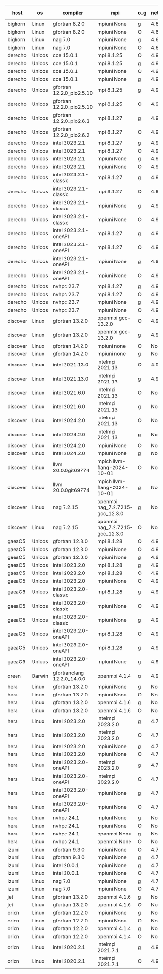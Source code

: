 

| host     | os       | compiler                              | mpi                      | o_g        | netcdf        | build       | u_pass          | u_fail          | s_pass            | s_fail            | e_pass             | e_fail             | nuopc_pass       | nuopc_fail       | artifacts link          |
|----------|----------|---------------------------------------|--------------------------|------------|---------------|-------------|-----------------|-----------------|-------------------|-------------------|--------------------|--------------------|------------------|------------------|-------------------------|
| bighorn | Linux | gfortran 8.2.0 | mpiuni None  | g | 4.6.1  | PASS | 12528 | 0 | 9 | 0 | 42 | 0 | None | None | <a href="https://github.com/esmf-org/esmf-test-artifacts/tree/c2dd47f0e19df707d1e59f8429877f7cc0ac01cd/develop/gfortran/8.2.0/g/mpiuni/None" target="_blank">c2dd47f</a> | 
| bighorn | Linux | gfortran 8.2.0 | mpiuni None  | O | 4.6.1  | PASS | 12528 | 0 | 9 | 0 | 42 | 0 | None | None | <a href="https://github.com/esmf-org/esmf-test-artifacts/tree/165814e0181f0d69796f9db5506d03261775ca9b/develop/gfortran/8.2.0/O/mpiuni/None" target="_blank">165814e</a> | 
| bighorn | Linux | nag 7.0 | mpiuni None  | g | 4.6.1  | PASS | 12528 | 0 | 9 | 0 | 42 | 0 | None | None | <a href="https://github.com/esmf-org/esmf-test-artifacts/tree/a14f03fa84b023b8e382d6db518934bbf2e10c23/develop/nag/7.0/g/mpiuni/None" target="_blank">a14f03f</a> | 
| bighorn | Linux | nag 7.0 | mpiuni None  | O | 4.6.1  | PASS | 12528 | 0 | 9 | 0 | 42 | 0 | None | None | <a href="https://github.com/esmf-org/esmf-test-artifacts/tree/c32ee1248fa9b97559a9a104a589da17b6c859b8/develop/nag/7.0/O/mpiuni/None" target="_blank">c32ee12</a> | 
| derecho | Unicos | cce 15.0.1 | mpi 8.1.25  | O | 4.9.2  | PASS | None | None | None | None | None | None | None | None | <a href="https://github.com/esmf-org/esmf-test-artifacts/tree/507c75f05dcb29c9c9c4ce05eae9375007a53e8f/develop/cce/15.0.1/O/mpi/8.1.25" target="_blank">507c75f</a> | 
| derecho | Unicos | cce 15.0.1 | mpi 8.1.25  | g | 4.9.2  | PASS | None | None | None | None | None | None | None | None | <a href="https://github.com/esmf-org/esmf-test-artifacts/tree/0621e1106a1eae68f3606f99767dcad79295cd4b/develop/cce/15.0.1/g/mpi/8.1.25" target="_blank">0621e11</a> | 
| derecho | Unicos | cce 15.0.1 | mpiuni None  | O | 4.9.2  | PASS | None | None | None | None | None | None | None | None | <a href="https://github.com/esmf-org/esmf-test-artifacts/tree/fe660dc8288404ca098651f99d7c3b401bcfc760/develop/cce/15.0.1/O/mpiuni/None" target="_blank">fe660dc</a> | 
| derecho | Unicos | cce 15.0.1 | mpiuni None  | g | 4.9.2  | PASS | None | None | None | None | None | None | None | None | <a href="https://github.com/esmf-org/esmf-test-artifacts/tree/6e9041e3ce26a65e6c88301888687f13027c0d00/develop/cce/15.0.1/g/mpiuni/None" target="_blank">6e9041e</a> | 
| derecho | Unicos | gfortran 12.2.0_pio2.5.10 | mpi 8.1.25  | g | 4.9.2  | PASS | 14197 | 0 | 51 | 0 | 80 | 0 | 57 | 0 | <a href="https://github.com/esmf-org/esmf-test-artifacts/tree/0edabb7bd32a1a04499d150e18e00c9349145843/develop/gfortran/12.2.0_pio2.5.10/g/mpi/8.1.25" target="_blank">0edabb7</a> | 
| derecho | Unicos | gfortran 12.2.0_pio2.5.10 | mpi 8.1.25  | O | 4.9.2  | PASS | 14197 | 0 | 51 | 0 | 80 | 0 | 57 | 0 | <a href="https://github.com/esmf-org/esmf-test-artifacts/tree/bf89bf59f94c86cba0b03e97facfe4c9c642957d/develop/gfortran/12.2.0_pio2.5.10/O/mpi/8.1.25" target="_blank">bf89bf5</a> | 
| derecho | Unicos | gfortran 12.2.0_pio2.6.2 | mpi 8.1.27  | g | 4.9.2  | PASS | 14197 | 0 | 51 | 0 | 80 | 0 | 57 | 0 | <a href="https://github.com/esmf-org/esmf-test-artifacts/tree/60be8d11047b05af97549ea30dfa10cea61e4e1d/develop/gfortran/12.2.0_pio2.6.2/g/mpi/8.1.27" target="_blank">60be8d1</a> | 
| derecho | Unicos | gfortran 12.2.0_pio2.6.2 | mpi 8.1.27  | O | 4.9.2  | PASS | 14197 | 0 | 51 | 0 | 80 | 0 | 57 | 0 | <a href="https://github.com/esmf-org/esmf-test-artifacts/tree/82ecd10336b4c51b8dcf94884e10f744e76acf23/develop/gfortran/12.2.0_pio2.6.2/O/mpi/8.1.27" target="_blank">82ecd10</a> | 
| derecho | Unicos | intel 2023.2.1 | mpi 8.1.27  | g | 4.9.2  | PASS | 14197 | 0 | 51 | 0 | 80 | 0 | 58 | 0 | <a href="https://github.com/esmf-org/esmf-test-artifacts/tree/bc034b0d99b58a714a54681a3cd6e9288fa17e4f/develop/intel/2023.2.1/g/mpi/8.1.27" target="_blank">bc034b0</a> | 
| derecho | Unicos | intel 2023.2.1 | mpi 8.1.27  | O | 4.9.2  | PASS | 14197 | 0 | 51 | 0 | 80 | 0 | 58 | 0 | <a href="https://github.com/esmf-org/esmf-test-artifacts/tree/6fb6ea0170becf18650f2a7c6e998fc0fb28f935/develop/intel/2023.2.1/O/mpi/8.1.27" target="_blank">6fb6ea0</a> | 
| derecho | Unicos | intel 2023.2.1 | mpiuni None  | g | 4.9.2  | PASS | 12528 | 0 | 9 | 0 | 42 | 0 | None | None | <a href="https://github.com/esmf-org/esmf-test-artifacts/tree/2b7f1c0a32c44eccdeb08ca8a9f3872553eedcb6/develop/intel/2023.2.1/g/mpiuni/None" target="_blank">2b7f1c0</a> | 
| derecho | Unicos | intel 2023.2.1 | mpiuni None  | O | 4.9.2  | PASS | 12528 | 0 | 9 | 0 | 42 | 0 | None | None | <a href="https://github.com/esmf-org/esmf-test-artifacts/tree/2378cfa97af33af1380de5ee25a454baad782043/develop/intel/2023.2.1/O/mpiuni/None" target="_blank">2378cfa</a> | 
| derecho | Unicos | intel 2023.2.1-classic | mpi 8.1.27  | g | 4.9.2  | PASS | 14197 | 0 | 51 | 0 | 80 | 0 | 57 | 0 | <a href="https://github.com/esmf-org/esmf-test-artifacts/tree/64bd86023ca18333b0b87090f8c2e8a642cd7555/develop/intel/2023.2.1-classic/g/mpi/8.1.27" target="_blank">64bd860</a> | 
| derecho | Unicos | intel 2023.2.1-classic | mpi 8.1.27  | O | 4.9.2  | PASS | 14197 | 0 | 51 | 0 | 80 | 0 | 57 | 0 | <a href="https://github.com/esmf-org/esmf-test-artifacts/tree/c286e8db8b2d6f10603976d85794b12999dd4871/develop/intel/2023.2.1-classic/O/mpi/8.1.27" target="_blank">c286e8d</a> | 
| derecho | Unicos | intel 2023.2.1-classic | mpiuni None  | g | 4.9.2  | PASS | 12528 | 0 | 9 | 0 | 42 | 0 | None | None | <a href="https://github.com/esmf-org/esmf-test-artifacts/tree/096a0961e43202626fcc3218bf99ffacbaf859cb/develop/intel/2023.2.1-classic/g/mpiuni/None" target="_blank">096a096</a> | 
| derecho | Unicos | intel 2023.2.1-classic | mpiuni None  | O | 4.9.2  | PASS | 12528 | 0 | 9 | 0 | 42 | 0 | None | None | <a href="https://github.com/esmf-org/esmf-test-artifacts/tree/2563d91365ba84857b1898ded0ba06e20efb81dd/develop/intel/2023.2.1-classic/O/mpiuni/None" target="_blank">2563d91</a> | 
| derecho | Unicos | intel 2023.2.1-oneAPI | mpi 8.1.27  | g | 4.9.2  | PASS | 14197 | 0 | 51 | 0 | 80 | 0 | 57 | 0 | <a href="https://github.com/esmf-org/esmf-test-artifacts/tree/400b32c73483dd22a5f15a94c1859dddb880c6be/develop/intel/2023.2.1-oneAPI/g/mpi/8.1.27" target="_blank">400b32c</a> | 
| derecho | Unicos | intel 2023.2.1-oneAPI | mpi 8.1.27  | O | 4.9.2  | PASS | 14197 | 0 | 50 | 1 | 80 | 0 | 57 | 0 | <a href="https://github.com/esmf-org/esmf-test-artifacts/tree/fa7d05b4ef8a02bcd447bf607728e0bb36bf3c5c/develop/intel/2023.2.1-oneAPI/O/mpi/8.1.27" target="_blank">fa7d05b</a> | 
| derecho | Unicos | intel 2023.2.1-oneAPI | mpiuni None  | g | 4.9.2  | PASS | 12528 | 0 | 9 | 0 | 42 | 0 | None | None | <a href="https://github.com/esmf-org/esmf-test-artifacts/tree/d66c7a0c1f0144ba5d34334850db0278c600c55e/develop/intel/2023.2.1-oneAPI/g/mpiuni/None" target="_blank">d66c7a0</a> | 
| derecho | Unicos | intel 2023.2.1-oneAPI | mpiuni None  | O | 4.9.2  | PASS | 12528 | 0 | 9 | 0 | 42 | 0 | None | None | <a href="https://github.com/esmf-org/esmf-test-artifacts/tree/379fb53860027024b3e85d7356cbb0c1968bc39f/develop/intel/2023.2.1-oneAPI/O/mpiuni/None" target="_blank">379fb53</a> | 
| derecho | Unicos | nvhpc 23.7 | mpi 8.1.27  | g | 4.9.2  | PASS | None | None | None | None | None | None | None | None | <a href="https://github.com/esmf-org/esmf-test-artifacts/tree/60b39a9f6dc25efc4ce3a1078084e076ad9e589c/develop/nvhpc/23.7/g/mpi/8.1.27" target="_blank">60b39a9</a> | 
| derecho | Unicos | nvhpc 23.7 | mpi 8.1.27  | O | 4.9.2  | PASS | None | None | None | None | None | None | None | None | <a href="https://github.com/esmf-org/esmf-test-artifacts/tree/5501ecea49aa8141dd606ff7dfca15376558b9ea/develop/nvhpc/23.7/O/mpi/8.1.27" target="_blank">5501ece</a> | 
| derecho | Unicos | nvhpc 23.7 | mpiuni None  | g | 4.9.2  | PASS | None | None | None | None | None | None | None | None | <a href="https://github.com/esmf-org/esmf-test-artifacts/tree/065753251ea61ef8e4c81f04195fe5cd32ddc215/develop/nvhpc/23.7/g/mpiuni/None" target="_blank">0657532</a> | 
| derecho | Unicos | nvhpc 23.7 | mpiuni None  | O | 4.9.2  | PASS | None | None | None | None | None | None | None | None | <a href="https://github.com/esmf-org/esmf-test-artifacts/tree/6159817f5a27d8dde021e386ae59cb97db6c6b9a/develop/nvhpc/23.7/O/mpiuni/None" target="_blank">6159817</a> | 
| discover | Linux | gfortran 13.2.0 | openmpi gcc-13.2.0  | O | 4.9.2  | PASS | 14197 | 0 | 51 | 0 | 80 | 0 | 57 | 0 | <a href="https://github.com/esmf-org/esmf-test-artifacts/tree/cf4d7e56b89a326dd1d3f51374cec67ddcef8e2a/develop/gfortran/13.2.0/O/openmpi/gcc-13.2.0" target="_blank">cf4d7e5</a> | 
| discover | Linux | gfortran 13.2.0 | openmpi gcc-13.2.0  | g | 4.9.2  | PASS | 14197 | 0 | 51 | 0 | 80 | 0 | 57 | 0 | <a href="https://github.com/esmf-org/esmf-test-artifacts/tree/2e2a571378df4b8a6255d2125398569836661994/develop/gfortran/13.2.0/g/openmpi/gcc-13.2.0" target="_blank">2e2a571</a> | 
| discover | Linux | gfortran 14.2.0 | mpiuni none  | O | None  | PASS | 12528 | 0 | 9 | 0 | 42 | 0 | None | None | <a href="https://github.com/esmf-org/esmf-test-artifacts/tree/e9525920bd604a03c19fe28603660b83f5b1f640/develop/gfortran/14.2.0/O/mpiuni/none" target="_blank">e952592</a> | 
| discover | Linux | gfortran 14.2.0 | mpiuni none  | g | None  | PASS | 12528 | 0 | 9 | 0 | 42 | 0 | None | None | <a href="https://github.com/esmf-org/esmf-test-artifacts/tree/2442b7805fa3b6f81fad69a58d3a8a6206e8c141/develop/gfortran/14.2.0/g/mpiuni/none" target="_blank">2442b78</a> | 
| discover | Linux | intel 2021.13.0 | intelmpi 2021.13  | O | 4.9.2  | PASS | 14197 | 0 | 51 | 0 | 80 | 0 | 57 | 0 | <a href="https://github.com/esmf-org/esmf-test-artifacts/tree/a5294b534ae64591f90c190b8176b2cc97f950bd/develop/intel/2021.13.0/O/intelmpi/2021.13" target="_blank">a5294b5</a> | 
| discover | Linux | intel 2021.13.0 | intelmpi 2021.13  | g | 4.9.2  | PASS | 14197 | 0 | 51 | 0 | 80 | 0 | 57 | 0 | <a href="https://github.com/esmf-org/esmf-test-artifacts/tree/44f547529670bacc58617bdbeb3444e1a29c08e0/develop/intel/2021.13.0/g/intelmpi/2021.13" target="_blank">44f5475</a> | 
| discover | Linux | intel 2021.6.0 | intelmpi 2021.13  | O | None  | PASS | 14197 | 0 | 51 | 0 | 80 | 0 | 57 | 0 | <a href="https://github.com/esmf-org/esmf-test-artifacts/tree/d0cb9d9b211fad99e99c0801702fa4a52a9168e3/develop/intel/2021.6.0/O/intelmpi/2021.13" target="_blank">d0cb9d9</a> | 
| discover | Linux | intel 2021.6.0 | intelmpi 2021.13  | g | None  | PASS | 14197 | 0 | 51 | 0 | 80 | 0 | 57 | 0 | <a href="https://github.com/esmf-org/esmf-test-artifacts/tree/15a1f4c768d8b49550eb83aba2c379f8565c7b86/develop/intel/2021.6.0/g/intelmpi/2021.13" target="_blank">15a1f4c</a> | 
| discover | Linux | intel 2024.2.0 | intelmpi 2021.13  | O | None  | PASS | 14197 | 0 | 51 | 0 | 80 | 0 | 57 | 0 | <a href="https://github.com/esmf-org/esmf-test-artifacts/tree/df2bee608f515f38fddffe4252630ec967b787b8/develop/intel/2024.2.0/O/intelmpi/2021.13" target="_blank">df2bee6</a> | 
| discover | Linux | intel 2024.2.0 | intelmpi 2021.13  | g | None  | PASS | 14196 | 1 | 51 | 0 | 80 | 0 | 57 | 0 | <a href="https://github.com/esmf-org/esmf-test-artifacts/tree/ad2f40f9053387d3e447068eea654be7dc598a78/develop/intel/2024.2.0/g/intelmpi/2021.13" target="_blank">ad2f40f</a> | 
| discover | Linux | intel 2024.2.0 | mpiuni None  | O | None  | PASS | 12528 | 0 | 9 | 0 | 42 | 0 | None | None | <a href="https://github.com/esmf-org/esmf-test-artifacts/tree/540f91dd257b7c1ca48216c8b4ebb41ecdd54b13/develop/intel/2024.2.0/O/mpiuni/None" target="_blank">540f91d</a> | 
| discover | Linux | intel 2024.2.0 | mpiuni None  | g | None  | PASS | 12527 | 1 | 9 | 0 | 42 | 0 | None | None | <a href="https://github.com/esmf-org/esmf-test-artifacts/tree/df332194691db619bbcd8eb3569fb9ef23116827/develop/intel/2024.2.0/g/mpiuni/None" target="_blank">df33219</a> | 
| discover | Linux | llvm 20.0.0git69774 | mpich llvm-flang-2024-10-01  | O | None  | PASS | 14158 | 39 | 18 | 33 | 76 | 4 | 18 | 39 | <a href="https://github.com/esmf-org/esmf-test-artifacts/tree/0d2cd639082655464422dcdb3f8fac945c3e780c/develop/llvm/20.0.0git69774/O/mpich/llvm-flang-2024-10-01" target="_blank">0d2cd63</a> | 
| discover | Linux | llvm 20.0.0git69774 | mpich llvm-flang-2024-10-01  | g | None  | PASS | 14161 | 36 | 18 | 33 | 76 | 4 | 18 | 39 | <a href="https://github.com/esmf-org/esmf-test-artifacts/tree/510eafed98487ba0a7605b55225b3abe6859f597/develop/llvm/20.0.0git69774/g/mpich/llvm-flang-2024-10-01" target="_blank">510eafe</a> | 
| discover | Linux | nag 7.2.15 | openmpi nag_7.2.7215-gcc_12.3.0  | g | None  | PASS | 14197 | 0 | 51 | 0 | 80 | 0 | 57 | 0 | <a href="https://github.com/esmf-org/esmf-test-artifacts/tree/e6efb033747267b9ef9f1669df234b76d5eb71d1/develop/nag/7.2.15/g/openmpi/nag_7.2.7215-gcc_12.3.0" target="_blank">e6efb03</a> | 
| discover | Linux | nag 7.2.15 | openmpi nag_7.2.7215-gcc_12.3.0  | O | None  | PASS | 14197 | 0 | 51 | 0 | 80 | 0 | 57 | 0 | <a href="https://github.com/esmf-org/esmf-test-artifacts/tree/a35417804f577123af27aae81fb8c8fbcca4c5be/develop/nag/7.2.15/O/openmpi/nag_7.2.7215-gcc_12.3.0" target="_blank">a354178</a> | 
| gaeaC5 | Unicos | gfortran 12.3.0 | mpi 8.1.28  | O | 4.9.0  | PASS | None | None | None | None | None | None | None | None | <a href="https://github.com/esmf-org/esmf-test-artifacts/tree/ee53c48779d19fbd1879d22d45e20e14b686f41a/develop/gfortran/12.3.0/O/mpi/8.1.28" target="_blank">ee53c48</a> | 
| gaeaC5 | Unicos | gfortran 12.3.0 | mpiuni None  | O | 4.9.0  | PASS | 12528 | 0 | 9 | 0 | 42 | 0 | None | None | <a href="https://github.com/esmf-org/esmf-test-artifacts/tree/bdc403b4b54c3e26a64ef8214fa02d3761582dd1/develop/gfortran/12.3.0/O/mpiuni/None" target="_blank">bdc403b</a> | 
| gaeaC5 | Unicos | gfortran 12.3.0 | mpiuni None  | g | 4.9.0  | PASS | 12528 | 0 | 9 | 0 | 42 | 0 | None | None | <a href="https://github.com/esmf-org/esmf-test-artifacts/tree/748de41ad5ddd3c5085df511adc694dbf5152636/develop/gfortran/12.3.0/g/mpiuni/None" target="_blank">748de41</a> | 
| gaeaC5 | Unicos | intel 2023.2.0 | mpi 8.1.28  | g | 4.9.0  | PASS | None | None | None | None | None | None | None | None | <a href="https://github.com/esmf-org/esmf-test-artifacts/tree/0d45198bd31ecbc4ca1fc050f1fac8e0ae7f34a1/develop/intel/2023.2.0/g/mpi/8.1.28" target="_blank">0d45198</a> | 
| gaeaC5 | Unicos | intel 2023.2.0 | mpi 8.1.28  | O | 4.9.0  | PASS | 14197 | 0 | 51 | 0 | 80 | 0 | 57 | 0 | <a href="https://github.com/esmf-org/esmf-test-artifacts/tree/f8ea40d499adda17f8cfa63e04714c60725288d9/develop/intel/2023.2.0/O/mpi/8.1.28" target="_blank">f8ea40d</a> | 
| gaeaC5 | Unicos | intel 2023.2.0 | mpiuni None  | O | 4.9.0  | PASS | 12528 | 0 | 9 | 0 | 42 | 0 | None | None | <a href="https://github.com/esmf-org/esmf-test-artifacts/tree/db68b5e7d14f80b77ada19b3c9355e0b15ebf95c/develop/intel/2023.2.0/O/mpiuni/None" target="_blank">db68b5e</a> | 
| gaeaC5 | Unicos | intel 2023.2.0-classic | mpi 8.1.28  | g | 4.9.0  | PASS | 14197 | 0 | 51 | 0 | 80 | 0 | 57 | 0 | <a href="https://github.com/esmf-org/esmf-test-artifacts/tree/bf0a91e6cb5c5ada05f03e5c7f35c2b1160f6c0a/develop/intel/2023.2.0-classic/g/mpi/8.1.28" target="_blank">bf0a91e</a> | 
| gaeaC5 | Unicos | intel 2023.2.0-classic | mpiuni None  | O | 4.9.0  | PASS | None | None | None | None | None | None | None | None | <a href="https://github.com/esmf-org/esmf-test-artifacts/tree/2a2e07eb706988881eb7d13a18e5e9d5db08b943/develop/intel/2023.2.0-classic/O/mpiuni/None" target="_blank">2a2e07e</a> | 
| gaeaC5 | Unicos | intel 2023.2.0-classic | mpiuni None  | g | 4.9.0  | PASS | None | None | None | None | None | None | None | None | <a href="https://github.com/esmf-org/esmf-test-artifacts/tree/b96204940f30d1c7eee61e2c50f48e4776e8c428/develop/intel/2023.2.0-classic/g/mpiuni/None" target="_blank">b962049</a> | 
| gaeaC5 | Unicos | intel 2023.2.0-oneAPI | mpi 8.1.28  | O | 4.9.0  | PASS | 14197 | 0 | 50 | 1 | 80 | 0 | 57 | 0 | <a href="https://github.com/esmf-org/esmf-test-artifacts/tree/1923b93bb246a02ca30cc53ff070b7744aade2c7/develop/intel/2023.2.0-oneAPI/O/mpi/8.1.28" target="_blank">1923b93</a> | 
| gaeaC5 | Unicos | intel 2023.2.0-oneAPI | mpi 8.1.28  | g | 4.9.0  | PASS | 14197 | 0 | 51 | 0 | 80 | 0 | 57 | 0 | <a href="https://github.com/esmf-org/esmf-test-artifacts/tree/16d3a45a3007479308d11c4c7415aeed3d9ffe21/develop/intel/2023.2.0-oneAPI/g/mpi/8.1.28" target="_blank">16d3a45</a> | 
| gaeaC5 | Unicos | intel 2023.2.0-oneAPI | mpiuni None  | g | 4.9.0  | PASS | 12528 | 0 | 9 | 0 | 42 | 0 | None | None | <a href="https://github.com/esmf-org/esmf-test-artifacts/tree/0f6285d856337b09ff5443495e54f0d7d4623b18/develop/intel/2023.2.0-oneAPI/g/mpiuni/None" target="_blank">0f6285d</a> | 
| green | Darwin | gfortranclang 12.2.0_14.0.0 | openmpi 4.1.4  | g | 4.9.2  | PASS | None | None | None | None | None | None | None | None | <a href="https://github.com/esmf-org/esmf-test-artifacts/tree/17068bd19bb3f89436e72f9b401d1094b05e4581/develop/gfortranclang/12.2.0_14.0.0/g/openmpi/4.1.4" target="_blank">17068bd</a> | 
| hera | Linux | gfortran 13.2.0 | mpiuni None  | g | None  | PASS | 12528 | 0 | 9 | 0 | 42 | 0 | None | None | <a href="https://github.com/esmf-org/esmf-test-artifacts/tree/a86b48172223e4dacaa3347bfc2e707f9a0783cb/develop/gfortran/13.2.0/g/mpiuni/None" target="_blank">a86b481</a> | 
| hera | Linux | gfortran 13.2.0 | mpiuni None  | O | None  | PASS | 12528 | 0 | 9 | 0 | 42 | 0 | None | None | <a href="https://github.com/esmf-org/esmf-test-artifacts/tree/72f1a1c19fbf41319e2e72cc6af6c2ea0a180e96/develop/gfortran/13.2.0/O/mpiuni/None" target="_blank">72f1a1c</a> | 
| hera | Linux | gfortran 13.2.0 | openmpi 4.1.6  | g | None  | PASS | 14197 | 0 | 51 | 0 | 80 | 0 | 57 | 0 | <a href="https://github.com/esmf-org/esmf-test-artifacts/tree/cf68b72c03d461433e9a4b45976d2a0a494b610c/develop/gfortran/13.2.0/g/openmpi/4.1.6" target="_blank">cf68b72</a> | 
| hera | Linux | gfortran 13.2.0 | openmpi 4.1.6  | O | None  | PASS | None | None | None | None | None | None | None | None | <a href="https://github.com/esmf-org/esmf-test-artifacts/tree/6fae0318c3dfcd776fb6543f2d4762b6b0f5c667/develop/gfortran/13.2.0/O/openmpi/4.1.6" target="_blank">6fae031</a> | 
| hera | Linux | intel 2023.2.0 | intelmpi 2023.2.0  | g | 4.7.0  | PASS | None | None | None | None | None | None | None | None | <a href="https://github.com/esmf-org/esmf-test-artifacts/tree/5b42d56a7c2c3ffb037cbb5166c3bebfc9e98b73/develop/intel/2023.2.0/g/intelmpi/2023.2.0" target="_blank">5b42d56</a> | 
| hera | Linux | intel 2023.2.0 | intelmpi 2023.2.0  | O | 4.7.0  | PASS | None | None | None | None | None | None | None | None | <a href="https://github.com/esmf-org/esmf-test-artifacts/tree/47be440fb9ea6f1f6d9a3ae57dc213895845e46d/develop/intel/2023.2.0/O/intelmpi/2023.2.0" target="_blank">47be440</a> | 
| hera | Linux | intel 2023.2.0 | mpiuni None  | g | 4.7.0  | PASS | None | None | None | None | None | None | None | None | <a href="https://github.com/esmf-org/esmf-test-artifacts/tree/133bcb7213c680bee303c6320e9c3ba20d4390fa/develop/intel/2023.2.0/g/mpiuni/None" target="_blank">133bcb7</a> | 
| hera | Linux | intel 2023.2.0 | mpiuni None  | O | 4.7.0  | PASS | 12528 | 0 | 9 | 0 | 42 | 0 | None | None | <a href="https://github.com/esmf-org/esmf-test-artifacts/tree/353cb7cb63e3162aca1d56492ffc6047135d1ad2/develop/intel/2023.2.0/O/mpiuni/None" target="_blank">353cb7c</a> | 
| hera | Linux | intel 2023.2.0-oneAPI | intelmpi 2023.2.0  | g | 4.7.0  | PASS | 14197 | 0 | 51 | 0 | 80 | 0 | 57 | 0 | <a href="https://github.com/esmf-org/esmf-test-artifacts/tree/5a940648098cb4a323c351396cc7cf06979b0a19/develop/intel/2023.2.0-oneAPI/g/intelmpi/2023.2.0" target="_blank">5a94064</a> | 
| hera | Linux | intel 2023.2.0-oneAPI | intelmpi 2023.2.0  | O | 4.7.0  | PASS | None | None | None | None | None | None | None | None | <a href="https://github.com/esmf-org/esmf-test-artifacts/tree/3936febc02f3736b1882efd2bf902f2873abca43/develop/intel/2023.2.0-oneAPI/O/intelmpi/2023.2.0" target="_blank">3936feb</a> | 
| hera | Linux | intel 2023.2.0-oneAPI | mpiuni None  | g | 4.7.0  | PASS | None | None | None | None | None | None | None | None | <a href="https://github.com/esmf-org/esmf-test-artifacts/tree/29b93d9a2c9e1fd0d53d93869b2e7fe85f1deb9d/develop/intel/2023.2.0-oneAPI/g/mpiuni/None" target="_blank">29b93d9</a> | 
| hera | Linux | intel 2023.2.0-oneAPI | mpiuni None  | O | 4.7.0  | PASS | 12528 | 0 | 9 | 0 | 42 | 0 | None | None | <a href="https://github.com/esmf-org/esmf-test-artifacts/tree/71166f1689bcc906347b7a885744045a7f1355a3/develop/intel/2023.2.0-oneAPI/O/mpiuni/None" target="_blank">71166f1</a> | 
| hera | Linux | nvhpc 24.1 | mpiuni None  | g | None  | PASS | None | None | None | None | None | None | None | None | <a href="https://github.com/esmf-org/esmf-test-artifacts/tree/739d14e4a35d6fac0010717eab9cda41fd726d6b/develop/nvhpc/24.1/g/mpiuni/None" target="_blank">739d14e</a> | 
| hera | Linux | nvhpc 24.1 | mpiuni None  | O | None  | PASS | 12528 | 0 | 9 | 0 | 42 | 0 | None | None | <a href="https://github.com/esmf-org/esmf-test-artifacts/tree/f94d4e6af88697cd0db526bd948acd871b3eeb52/develop/nvhpc/24.1/O/mpiuni/None" target="_blank">f94d4e6</a> | 
| hera | Linux | nvhpc 24.1 | openmpi None  | g | None  | PASS | 14197 | 0 | 51 | 0 | 80 | 0 | 57 | 0 | <a href="https://github.com/esmf-org/esmf-test-artifacts/tree/d565b0125619a13e3f97a5196420fc6a33f03241/develop/nvhpc/24.1/g/openmpi/None" target="_blank">d565b01</a> | 
| hera | Linux | nvhpc 24.1 | openmpi None  | O | None  | PASS | 14197 | 0 | 51 | 0 | 80 | 0 | 57 | 0 | <a href="https://github.com/esmf-org/esmf-test-artifacts/tree/f52c7c3b4389040f6185e96a51de8fa8c96b253e/develop/nvhpc/24.1/O/openmpi/None" target="_blank">f52c7c3</a> | 
| izumi | Linux | gfortran 9.3.0 | mpiuni None  | O | 4.7.4  | PASS | 12528 | 0 | 9 | 0 | 42 | 0 | None | None | <a href="https://github.com/esmf-org/esmf-test-artifacts/tree/f78317ad1e70c8dc9d359fe103976ce5dc2df8e2/develop/gfortran/9.3.0/O/mpiuni/None" target="_blank">f78317a</a> | 
| izumi | Linux | gfortran 9.3.0 | mpiuni None  | g | 4.7.4  | PASS | 12528 | 0 | 9 | 0 | 42 | 0 | None | None | <a href="https://github.com/esmf-org/esmf-test-artifacts/tree/07f38bad474bcfdd7b51a63b8d3a86c279efe3f6/develop/gfortran/9.3.0/g/mpiuni/None" target="_blank">07f38ba</a> | 
| izumi | Linux | intel 20.0.1 | mpiuni None  | g | 4.7.4  | PASS | 12528 | 0 | 9 | 0 | 42 | 0 | None | None | <a href="https://github.com/esmf-org/esmf-test-artifacts/tree/ffd2a263fc590353d45f92827f325f5651a6039b/develop/intel/20.0.1/g/mpiuni/None" target="_blank">ffd2a26</a> | 
| izumi | Linux | intel 20.0.1 | mpiuni None  | O | 4.7.4  | PASS | 12528 | 0 | 9 | 0 | 42 | 0 | None | None | <a href="https://github.com/esmf-org/esmf-test-artifacts/tree/5922ab146c37193ee681a75dde25e9258e1b6f2c/develop/intel/20.0.1/O/mpiuni/None" target="_blank">5922ab1</a> | 
| izumi | Linux | nag 7.0 | mpiuni None  | g | 4.7.4  | PASS | None | None | None | None | None | None | None | None | <a href="https://github.com/esmf-org/esmf-test-artifacts/tree/d8c9151897435e294b2888495e62ad034e2546b7/develop/nag/7.0/g/mpiuni/None" target="_blank">d8c9151</a> | 
| izumi | Linux | nag 7.0 | mpiuni None  | O | 4.7.4  | PASS | 12528 | 0 | 9 | 0 | 42 | 0 | None | None | <a href="https://github.com/esmf-org/esmf-test-artifacts/tree/9f3d1ce3df2379c0f16ffe0ce4596fd6e38eda8e/develop/nag/7.0/O/mpiuni/None" target="_blank">9f3d1ce</a> | 
| jet | Linux | gfortran 13.2.0 | openmpi 4.1.6  | g | None  | PASS | 14197 | 0 | 51 | 0 | 80 | 0 | 57 | 0 | <a href="https://github.com/esmf-org/esmf-test-artifacts/tree/079ec7d1c2cdbc7aeeb2053b2d66c1bf35061ba0/develop/gfortran/13.2.0/g/openmpi/4.1.6" target="_blank">079ec7d</a> | 
| jet | Linux | gfortran 13.2.0 | openmpi 4.1.6  | O | None  | PASS | 14197 | 0 | 51 | 0 | 80 | 0 | 57 | 0 | <a href="https://github.com/esmf-org/esmf-test-artifacts/tree/d95e876de09738c702c44ddb8ff77328b7e685d3/develop/gfortran/13.2.0/O/openmpi/4.1.6" target="_blank">d95e876</a> | 
| orion | Linux | gfortran 12.2.0 | mpiuni None  | g | None  | PASS | 12528 | 0 | 9 | 0 | 42 | 0 | None | None | <a href="https://github.com/esmf-org/esmf-test-artifacts/tree/ccc3925f14ba1baca826b60c91d9ff60d9718796/develop/gfortran/12.2.0/g/mpiuni/None" target="_blank">ccc3925</a> | 
| orion | Linux | gfortran 12.2.0 | mpiuni None  | O | None  | PASS | 12528 | 0 | 9 | 0 | 42 | 0 | None | None | <a href="https://github.com/esmf-org/esmf-test-artifacts/tree/eab4a2e622a9d75b63a4adaed38266ee9b98b3f9/develop/gfortran/12.2.0/O/mpiuni/None" target="_blank">eab4a2e</a> | 
| orion | Linux | gfortran 12.2.0 | openmpi 4.1.4  | g | None  | PASS | 14197 | 0 | 51 | 0 | 80 | 0 | 57 | 0 | <a href="https://github.com/esmf-org/esmf-test-artifacts/tree/b20b25b577f7fd381f1bdc261094a56b2735f8bb/develop/gfortran/12.2.0/g/openmpi/4.1.4" target="_blank">b20b25b</a> | 
| orion | Linux | gfortran 12.2.0 | openmpi 4.1.4  | O | None  | PASS | 14197 | 0 | 51 | 0 | 80 | 0 | 57 | 0 | <a href="https://github.com/esmf-org/esmf-test-artifacts/tree/b061367104712d639032f128f03786047896a815/develop/gfortran/12.2.0/O/openmpi/4.1.4" target="_blank">b061367</a> | 
| orion | Linux | intel 2020.2.1 | intelmpi 2021.7.1  | g | 4.9.2  | PASS | 14197 | 0 | 51 | 0 | 80 | 0 | 57 | 0 | <a href="https://github.com/esmf-org/esmf-test-artifacts/tree/eb1e38c7d3628b301abaa4af23d99771f4c81d89/develop/intel/2020.2.1/g/intelmpi/2021.7.1" target="_blank">eb1e38c</a> | 
| orion | Linux | intel 2020.2.1 | intelmpi 2021.7.1  | O | 4.9.2  | PASS | 14197 | 0 | 51 | 0 | 80 | 0 | 57 | 0 | <a href="https://github.com/esmf-org/esmf-test-artifacts/tree/7c108fb826d4c85ea16914cd60c488622d4ff8c4/develop/intel/2020.2.1/O/intelmpi/2021.7.1" target="_blank">7c108fb</a> | 

